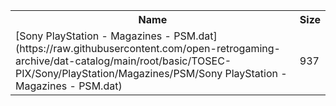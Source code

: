 <table>
<tr><th>Name</th><th>Size</th></tr>
<tr><td>[Sony PlayStation - Magazines - PSM.dat](https://raw.githubusercontent.com/open-retrogaming-archive/dat-catalog/main/root/basic/TOSEC-PIX/Sony/PlayStation/Magazines/PSM/Sony PlayStation - Magazines - PSM.dat)</td><td>937</td></tr>
</table>
